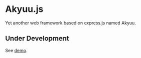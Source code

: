 # Akyuu.js

Yet another web framework based on express.js named Akyuu.

## Under Development

See [demo](https://github.com/akyuujs/akyuu/tree/master/example/demo/src).
